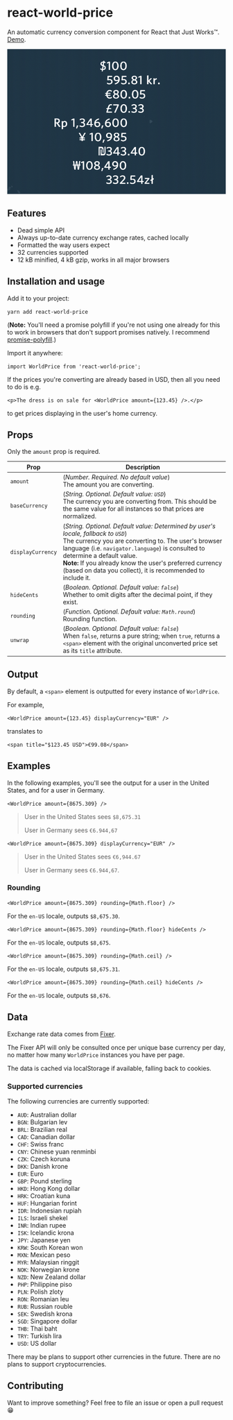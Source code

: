# react-world-price

An automatic currency conversion component for React that Just Works™. [Demo](https://jasonbarry.github.io/react-world-price).

![img/screenshot.png](img/screenshot.png)

## Features

- Dead simple API
- Always up-to-date currency exchange rates, cached locally
- Formatted the way users expect
- 32 currencies supported
- 12 kB minified, 4 kB gzip, works in all major browsers

## Installation and usage

Add it to your project:

	yarn add react-world-price

(**Note:** You'll need a promise polyfill if you're not using one already for this to work in browsers that don't support promises natively. I recommend [promise-polyfill](https://github.com/taylorhakes/promise-polyfill).)

Import it anywhere:

```JSX
import WorldPrice from 'react-world-price';
```

If the prices you're converting are already based in USD, then all you need to do is e.g.

```JSX
<p>The dress is on sale for <WorldPrice amount={123.45} />.</p>
```

to get prices displaying in the user's home currency.

## Props

Only the `amount` prop is required.

Prop | Description
--------- | -----------
`amount` | (*Number. Required. No default value*) <br /> The amount you are converting.
`baseCurrency` | (*String. Optional. Default value: `USD`*) <br /> The currency you are converting from. This should be the same value for all instances so that prices are normalized.
`displayCurrency` | (*String. Optional. Default value: Determined by user's locale, fallback to `USD`*) <br /> The currency you are converting to. The user's browser language (i.e. `navigator.language`) is consulted to determine a default value. <br /> **Note:** If you already know the user's preferred currency (based on data you collect), it is recommended to include it.
`hideCents` | (*Boolean. Optional. Default value: `false`*) <br /> Whether to omit digits after the decimal point, if they exist.
`rounding` | (*Function. Optional. Default value: `Math.round`*) <br /> Rounding function.
`unwrap` | (*Boolean. Optional. Default value: `false`*) <br /> When `false`, returns a pure string; when `true`, returns a `<span>` element with the original unconverted price set as its `title` attribute.

## Output

By default, a `<span>` element is outputted for every instance of `WorldPrice`. 

For example, 

```JSX
<WorldPrice amount={123.45} displayCurrency="EUR" />
```

translates to 

```JSX
<span title="$123.45 USD">€99.08</span>
```

## Examples

In the following examples, you'll see the output for a user in the United States, and for a user in Germany.

```JSX
<WorldPrice amount={8675.309} />
```
    
> User in the United States sees `$8,675.31`
> 
> User in Germany sees `€6.944,67`

```JSX
<WorldPrice amount={8675.309} displayCurrency="EUR" />
```
    
> User in the United States sees `€6,944.67`
> 
> User in Germany sees `€6.944,67`.

### Rounding

```JSX
<WorldPrice amount={8675.309} rounding={Math.floor} />
```
    
For the `en-US` locale, outputs `$8,675.30`.

```JSX
<WorldPrice amount={8675.309} rounding={Math.floor} hideCents />
```
    
For the `en-US` locale, outputs `$8,675`.

```JSX
<WorldPrice amount={8675.309} rounding={Math.ceil} />
```
    
For the `en-US` locale, outputs `$8,675.31`.

```JSX
<WorldPrice amount={8675.309} rounding={Math.ceil} hideCents />
```
    
For the `en-US` locale, outputs `$8,676`.

## Data

Exchange rate data comes from [Fixer](http://fixer.io). 

The Fixer API will only be consulted once per unique base currency per day, no matter how many `WorldPrice` instances you have per page. 

The data is cached via localStorage if available, falling back to cookies.

### Supported currencies

The following currencies are currently supported: 

- `AUD`: Australian dollar
- `BGN`: Bulgarian lev
- `BRL`: Brazilian real 
- `CAD`: Canadian dollar
- `CHF`: Swiss franc
- `CNY`: Chinese yuan renminbi
- `CZK`: Czech koruna 
- `DKK`: Danish krone 
- `EUR`: Euro 
- `GBP`: Pound sterling 
- `HKD`: Hong Kong dollar 
- `HRK`: Croatian kuna
- `HUF`: Hungarian forint 
- `IDR`: Indonesian rupiah
- `ILS`: Israeli shekel 
- `INR`: Indian rupee 
- `ISK`: Icelandic krona
- `JPY`: Japanese yen 
- `KRW`: South Korean won 
- `MXN`: Mexican peso 
- `MYR`: Malaysian ringgit
- `NOK`: Norwegian krone
- `NZD`: New Zealand dollar 
- `PHP`: Philippine piso
- `PLN`: Polish zloty 
- `RON`: Romanian leu 
- `RUB`: Russian rouble 
- `SEK`: Swedish krona
- `SGD`: Singapore dollar 
- `THB`: Thai baht
- `TRY`: Turkish lira 
- `USD`: US dollar

There may be plans to support other currencies in the future. There are no plans to support cryptocurrencies.

## Contributing

Want to improve something? Feel free to file an issue or open a pull request 😁